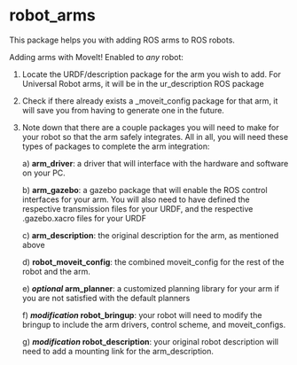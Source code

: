 # robot_arms
This package helps you with adding ROS arms to ROS robots.


Adding arms with MoveIt! Enabled to *any* robot:

1. Locate the URDF/description package for the arm you wish to add. For Universal Robot arms, it will be in the ur_description ROS package

2. Check if there already exists a _moveit_config package for that arm, it will save you from having to generate one in the future. 

3. Note down that there are a couple packages you will need to make for your robot so that the arm safely integrates. All in all, you will need these types of packages to complete the arm integration:

    a) **arm_driver**: a driver that will interface with the hardware and software on your PC.


    b) **arm_gazebo**: a gazebo package that will enable the ROS control interfaces for your arm. You will also need to have defined the respective transmission files for your URDF, and the respective .gazebo.xacro files for your URDF

    c) **arm_description**: the original description for the arm, as mentioned above

    d) **robot_moveit_config**: the combined moveit_config for the rest of the robot and the arm.

    e) ***optional* arm_planner**: a customized planning library for your arm if you are not satisfied with the default planners

    f) ***modification* robot_bringup**: your robot will need to modify the bringup to include the arm drivers, control scheme, and moveit_configs.

    g) ***modification* robot_description**: your original robot description will need to add a mounting link for the arm_description.


